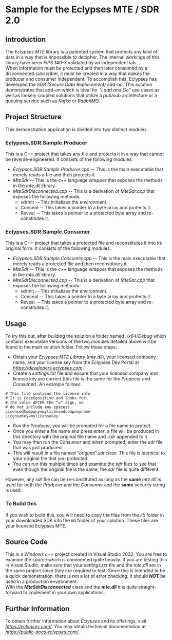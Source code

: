 # Sample for the Eclypses MTE / SDR 2.0
## Introduction
The *Eclypses MTE* library is a patented system that protects any kind of data in a way that is impossible to decipher.
The internal workings of this library have been *FIPS 140-3* validated by an independent lab.  
When information must be protected and then later consumed by a disconnected subscriber, it must be created in a way
that makes the producer and consumer independent.  To accomplish this, Eclypses has developed the *SDR (Secure Data Replacement)*
add-on.  This solution demonstrates that add-on which is ideal for *"Load and Go"* use cases as well as loosely coupled
solutions that utilize a *pub/sub* architecture or a queuing service such as *Kafka* or *RabbitMQ*.
## Project Structure
This demonstration application is divided into two distinct modules.
### Eclypses.SDR.Sample.Producer
This is a C++ project that takes any file and protects it in a way that cannot be reverse-engineered. It consists of the
following modules:
- *Eclypses.SDR.Sample.Producer.cpp* -- This is the main executable that merely reads a file and then  protects it.  
- *MteSdr* -- This is the *c++* language wrapper that exposes the methods in the *mte.dll* library.
- *MteSdrDisconnected.cpp* -- This is a derivation of *MteSdr.cpp* that exposes the following methods:
	- sdrInit -- This initializes the environment.
	- Conceal -- This takes a pointer to a byte array and protects it.
	- Reveal -- This takes a pointer to a protected byte array and re-constitutes it.

### Eclypses.SDR.Sample.Consumer
This is a C++ project that takes a protected file and reconstitutes it into its original form.
It consists of the following modules:
- *Eclypses.SDR.Sample.Consumer.cpp* -- This is the main executable that merely reads a protected file and then reconstitutes it.
- *MteSdr* -- This is the *c++* language wrapper that exposes the methods in the *mte.dll* library.
- *MteSdrDisconnected.cpp* -- This is a derivation of *MteSdr.cpp* that exposes the following methods:
	- sdrInit -- This initializes the environment.
	- Conceal -- This takes a pointer to a byte array and protects it.
	- Reveal -- This takes a pointer to a protected byte array and re-constitutes it.

## Usage
To try this out, after building the solution a folder named *./x64/Debug* which contains
executable versions of the two modules detailed above will be found in the main solution folder. Follow these steps:  
- Obtain your *Eclypses MTE Library* (*mte.dll*), your licensed company name, and your license key
from the Eclypses Dev Portal at *https://developers.eclypses.com*.
- Create a *settings.txt* file and ensure that your licensed company and license key are correct (this file is the same for the *Producer* and *Consumer*). An example follows:
```
# This file contains the license info
# It is CaseSensitive and looks for
# the value AFTER the "=" sign, so
# do not include any spaces!
LicensedCompany=mylicensedcompanyname
LicenseKey=mylicensekey
```  
- Run the *Producer*, you will be prompted for a file name to protect. 
- Once you enter a file name and press *enter*, a file will be produced in this directory with
the original file name and *.sdr* appended to it.
- You may then run the *Consumer* and when prompted, enter the *sdr* file that was
just produced.  
- This will result in a file named *"original".sdr.clear*.  This file is identical
to your original file that you protected.  
- You can run this multiple times and examine the *sdr* files to see that even though
the original file is the same, the *sdr* file is quite different.  
 
However, any *sdr* file can be re-constituted as long as the **same** *mte.dll* is used
for both the *Producer* and the *Consumer* and the
**same** security string is used.

### To Build this
If you wish to build this, you will need to copy the files
from the *lib* folder in your downloaded SDK into the *lib*
folder of your solution.  These files are your licensed
Eclypses MTE.

## Source Code
This is a *Windows c++* project created in Visual Studio 2022.  You are free to examine the source which
is commented quite heavily. If you are testing this in Visual Studio, make sure that your *settings.txt* file and the *mte.dll* are in the same project since they are required to test. Since this is intended to be a quick demonstration,
there is not a lot of error checking. It should ***NOT*** be used in a production environment.  
With the ***MteSdrDisconnected*** class and the ***mte.dll*** it is quite
straight-forward to implement in your own applications.
 
 ## Further Information
 To obtain further information about *Eclypses* and its offerings, visit *https://eclypses.com/*. You may obtain technical documentation at *https://public-docs.eclypses.com/*.